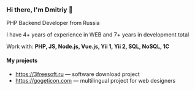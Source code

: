 ### Hi there, I'm Dmitriy 👋
<p>PHP Backend Developer from Russia</p>
<p>I have 4+ years of experience in WEB and 7+ years in development total</p>
<p>Work with: <b>PHP, JS, Node.js, Vue.js, Yii 1, Yii 2, SQL, NoSQL, 1C</b></p>

#### My projects
- <a href="https://3freesoft.ru/">https://3freesoft.ru</a> — software download project
- <a href="https://gogeticon.com/">https://gogeticon.com</a> — multilingual project for web designers 
